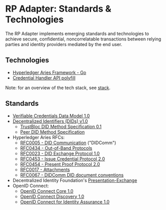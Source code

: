# RP Adapter: Standards & Technologies

The RP Adapter implements emerging standards and technologies to achieve secure, confidential, noncorrelatable
transactions between relying parties and identity providers mediated by the end user.

## Technologies

* [Hyperledger Aries Framework - Go](https://github.com/hyperledger/aries-framework-go/blob/main/README.md)
* [Credential Handler API polyfill](https://github.com/digitalbazaar/credential-handler-polyfill/blob/master/README.md)

Note: for an overview of the tech stack, see [stack](./architecture.md#stack).

## Standards

* [Verifiable Credentials Data Model 1.0](https://www.w3.org/TR/vc-data-model/)
* [Decentralized Identifiers (DIDs) v1.0](https://w3c.github.io/did-core/)
  * [TrustBloc DID Method Specification 0.1](https://github.com/trustbloc/trustbloc-did-method/blob/main/docs/spec/trustbloc-did-method.md)
  * [Peer DID Method Specification](https://identity.foundation/peer-did-method-spec/)
* Hyperledger Aries RFCs:
  * [RFC0005 - DID Communication](https://github.com/hyperledger/aries-rfcs/blob/master/concepts/0005-didcomm/README.md) ("DIDComm")
  * [RFC0434 - Out-of-Band Protocols](https://github.com/hyperledger/aries-rfcs/blob/master/features/0434-outofband/README.md)
  * [RFC0023 - DID Exchange Protocol 1.0](https://github.com/hyperledger/aries-rfcs/blob/master/features/0023-did-exchange/README.md)
  * [RFC0453 - Issue Credential Protocol 2.0](https://github.com/hyperledger/aries-rfcs/blob/master/features/0453-issue-credential-v2/README.md)
  * [RFC0454 - Present Proof Protocol 2.0](https://github.com/hyperledger/aries-rfcs/blob/master/features/0454-present-proof-v2/README.md)
  * [RFC0017 - Attachments](https://github.com/hyperledger/aries-rfcs/blob/master/concepts/0017-attachments/README.md)
  * [RFC0067 - DIDComm DID document conventions](https://github.com/hyperledger/aries-rfcs/blob/master/features/0067-didcomm-diddoc-conventions/README.md)
* Decentralized Identity Foundation's [Presentation-Exchange](https://identity.foundation/presentation-exchange/)
* OpenID Connect:
    * [OpenID Connect Core 1.0](https://openid.net/specs/openid-connect-core-1_0.html)
    * [OpenID Connect Discovery 1.0](https://openid.net/specs/openid-connect-discovery-1_0.html)
    * [OpenID Connect for Identity Assurance 1.0](https://openid.net/specs/openid-connect-4-identity-assurance-1_0.html)

